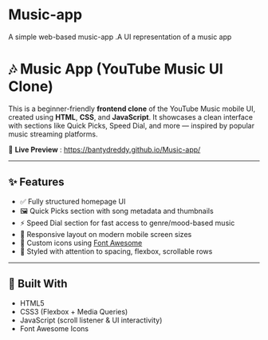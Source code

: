 # Music-app
A simple web-based music-app .A UI representation of a music app
# 🎶 Music App (YouTube Music UI Clone)

This is a beginner-friendly **frontend clone** of the YouTube Music mobile UI, created using **HTML**, **CSS**, and **JavaScript**. It showcases a clean interface with sections like Quick Picks, Speed Dial, and more — inspired by popular music streaming platforms.

🔗 **Live Preview** : https://bantydreddy.github.io/Music-app/

---

## ✨ Features

- ✅ Fully structured homepage UI
- 🖼️ Quick Picks section with song metadata and thumbnails
- ⚡ Speed Dial section for fast access to genre/mood-based music
- 📱 Responsive layout on modern mobile screen sizes
- 🔔 Custom icons using [Font Awesome](https://fontawesome.com)
- 🎨 Styled with attention to spacing, flexbox, scrollable rows

---

## 🧱 Built With

- HTML5
- CSS3 (Flexbox + Media Queries)
- JavaScript (scroll listener & UI interactivity)
- Font Awesome Icons
